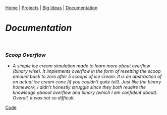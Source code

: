 [Home](https://kaankutluer.github.io/kaankutluer.github.io/) | [Projects](https://kaankutluer.github.io/kaankutluer.github.io/projects.md) | [Big Ideas](https://kaankutluer.github.io/kaankutluer.github.io/big_ideas.md) | [Documentation](https://kaankutluer.github.io/kaankutluer.github.io/documentation.md)


# ***Documentation***

<br>

### ***Scoop Overflow***

- *A simple ice cream simulation made to learn more about overflow (binary wise). It implements overflow in the form of resetting the scoop amount back to zero after 5 scoops of ice cream. It is an abstraction of an actual ice cream cone (if you couldn't quite tell). Just like the binary homework, I didn't honestly struggle since they both reuqire the knowledge abaout overflow and binary (which I am confident about). Overall, it was not so difficult.*

[Code](https://github.com/KaanKutluer/kaankutluer.github.io/blob/main/Assets/ScoopOverflow/ContentView3.Swift)

